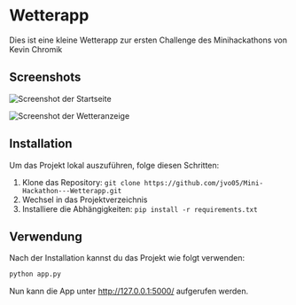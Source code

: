 # Wetterapp

Dies ist eine kleine Wetterapp zur ersten Challenge des Minihackathons von Kevin Chromik

## Screenshots

![Screenshot der Startseite](https://print-screen.dev/content/630e28e56f69a/chrome_SLw6e31MD9.png)

![Screenshot der Wetteranzeige](https://print-screen.dev/content/630e28e56f69a/chrome_j2uNbqDZkq.png)

## Installation

Um das Projekt lokal auszuführen, folge diesen Schritten:

1. Klone das Repository: `git clone https://github.com/jvo05/Mini-Hackathon---Wetterapp.git`
2. Wechsel in das Projektverzeichnis
3. Installiere die Abhängigkeiten: `pip install -r requirements.txt`

## Verwendung

Nach der Installation kannst du das Projekt wie folgt verwenden:

```bash
python app.py
```
Nun kann die App unter http://127.0.0.1:5000/ aufgerufen werden.

